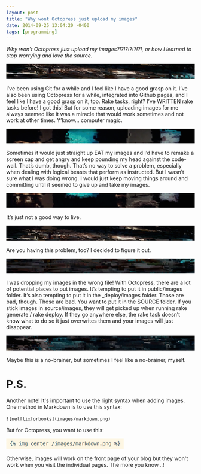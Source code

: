 ```yaml
---
layout: post
title: "Why wont Octopress just upload my images"
date: 2014-09-25 13:04:20 -0400
tags: [programming]
---
```


*Why won’t Octopress just upload my images?!?!?!?!?!?!, or how I learned to stop worrying and love the source.*

![](/images/glitch1.png)

I’ve been using Git for a while and I feel like I have a good grasp on it. I’ve also been using Octopress for a while, integrated into Github pages, and I feel like I have a good grasp on it, too. Rake tasks, right? I’ve WRITTEN rake tasks before! I got this! But for some reason, uploading images for me always seemed like it was a miracle that would work sometimes and not work at other times. Y’know… computer magic.

![](/images/glitch2.png)

Sometimes it would just straight up EAT my images and I’d have to remake a screen cap and get angry and keep pounding my head against the code-wall. That’s dumb, though. That’s no way to solve a problem, especially when dealing with logical beasts that perform as instructed. But I wasn’t sure what I was doing wrong. I would just keep moving things around and committing until it seemed to give up and take my images.

![](/images/glitch3.png)

It’s just not a good way to live.

![](/images/glitch4.png)

Are you having this problem, too? I decided to figure it out.

![](/images/glitch5.png)

I was dropping my images in the wrong file! With Octopress, there are a lot of potential places to put images. It’s tempting to put it in public/images folder. It’s also tempting to put it in the _deploy/images folder. Those are bad, though. Those are bad. You want to put it in the SOURCE folder. If you stick images in source/images, they will get picked up when running rake generate / rake deploy. If they go anywhere else, the rake task doesn’t know what to do so it just overwrites them and your images will just disappear.

![](/images/glitch6.png)

Maybe this is a no-brainer, but sometimes I feel like a no-brainer, myself.

# P.S.

Another note! It's important to use the right syntax when adding images. One method in Markdown is to use this syntax:

 `![netflixforbooks](images/markdown.png)`

But for Octopress, you want to use this:

 ![](/images/markdown.png)

 
Otherwise, images will work on the front page of your blog but they won't work when you visit the individual pages. The more you know...!


